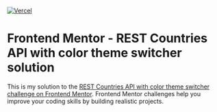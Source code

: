 [![Vercel](https://vercelbadge.vercel.app/api/DSAghicha/where-in-world?style=for-the-badge)](https://where-in-world-lyart.vercel.app)

# Frontend Mentor - REST Countries API with color theme switcher solution

This is my solution to the [REST Countries API with color theme switcher challenge on Frontend Mentor](https://www.frontendmentor.io/challenges/rest-countries-api-with-color-theme-switcher-5cacc469fec04111f7b848ca). Frontend Mentor challenges help you improve your coding skills by building realistic projects.

